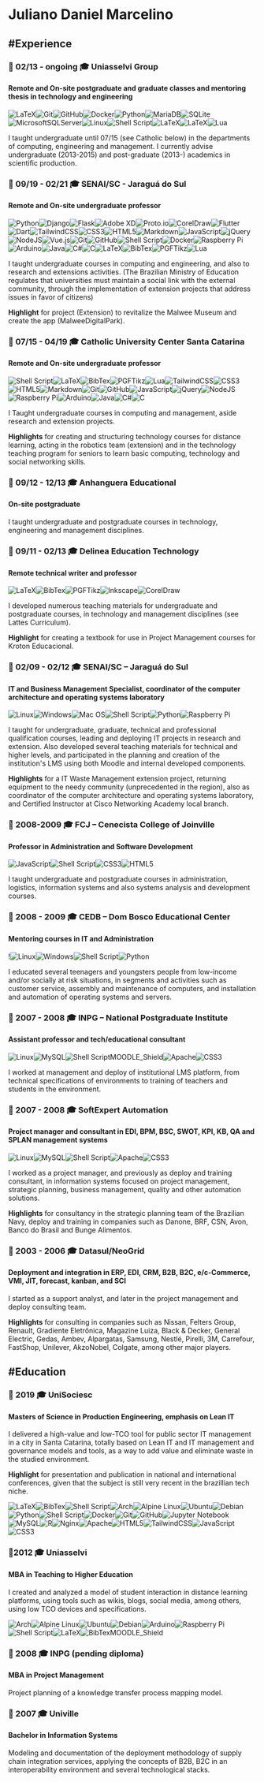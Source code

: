 # Juliano Daniel Marcelino

## **#Experience**

### :date: 02/13 - ongoing 🎓 Uniasselvi Group

#### Remote and On-site postgraduate and graduate classes and mentoring thesis in technology and engineering

![LaTeX](https://img.shields.io/badge/latex-%23008080.svg?style=plastic&logo=latex&logoColor=white)![Git](https://img.shields.io/badge/git-%23F05033.svg?style=plastic&logo=git&logoColor=white)![GitHub](https://img.shields.io/badge/github-%23121011.svg?style=plastic&logo=github&logoColor=white)![Docker](https://img.shields.io/badge/docker-%230db7ed.svg?style=plastic&logo=docker&logoColor=white)![Python](https://img.shields.io/badge/python-3670A0?style=plastic&logo=python&logoColor=ffdd54)![MariaDB](https://img.shields.io/badge/MariaDB-003545?style=plastic&logo=mariadb&logoColor=white)![SQLite](https://img.shields.io/badge/sqlite-%2307405e.svg?style=plastic&logo=sqlite&logoColor=white)![MicrosoftSQLServer](https://img.shields.io/badge/Microsoft%20SQL%20Sever-CC2927?style=plastic&logo=microsoft%20sql%20server&logoColor=white)![Linux](https://img.shields.io/badge/Linux-FCC624?style=plastic&logo=linux&logoColor=black)![Shell Script](https://img.shields.io/badge/shell_script-%23121011.svg?style=plastic&logo=gnu-bash&logoColor=white)![LaTeX](https://img.shields.io/badge/PGF%20\/%20Tikz-%23008080.svg?style=plastic&logo=latex&logoColor=white)![LaTeX](https://img.shields.io/badge/BibTex-%23008080.svg?style=plastic&logo=latex&logoColor=white)![Lua](https://img.shields.io/badge/luaTeX-%232C2D72.svg?style=plastic&logo=lua&logoColor=white)

I taught undergraduate until 07/15 (see Catholic below) in the departments of computing, engineering and management. I currently advise undergraduate (2013-2015) and post-graduate (2013-) academics in scientific production.

### :date: 09/19 - 02/21 🎓 SENAI/SC - Jaraguá do Sul

#### Remote and On-site undergraduate professor

![Python](https://img.shields.io/badge/python-3670A0?style=plastic&logo=python&logoColor=ffdd54)![Django](https://img.shields.io/badge/django-%23092E20.svg?style=plastic&logo=django&logoColor=white)![Flask](https://img.shields.io/badge/flask-%23000.svg?style=plastic&logo=flask&logoColor=white)![Adobe XD](https://img.shields.io/badge/Adobe%20XD-470137?style=plastic&logo=Adobe%20XD&logoColor=#FF61F6)![Proto.io](https://img.shields.io/badge/Proto.io-161637?style=plastic&logo=proto.io&logoColor=00e5ff)![CorelDraw](https://img.shields.io/badge/CorelDraw-lightgreen?style=plastic&logo=Inkscape&logoColor=orange)![Flutter](https://img.shields.io/badge/Flutter-%2302569B.svg?style=plastic&logo=Flutter&logoColor=white)![Dart](https://img.shields.io/badge/dart-%230175C2.svg?style=plastic&logo=dart&logoColor=white)![TailwindCSS](https://img.shields.io/badge/tailwindcss-%2338B2AC.svg?style=plastic&logo=tailwind-css&logoColor=white)![CSS3](https://img.shields.io/badge/css3-%231572B6.svg?style=plastic&logo=css3&logoColor=white)![HTML5](https://img.shields.io/badge/html5-%23E34F26.svg?style=plastic&logo=html5&logoColor=white)![Markdown](https://img.shields.io/badge/markdown-%23000000.svg?style=plastic&logo=markdown&logoColor=white)![JavaScript](https://img.shields.io/badge/javascript-%23323330.svg?style=plastic&logo=javascript&logoColor=%23F7DF1E)![jQuery](https://img.shields.io/badge/jquery-%230769AD.svg?style=plastic&logo=jquery&logoColor=white)![NodeJS](https://img.shields.io/badge/node.js-6DA55F?style=plastic&logo=node.js&logoColor=white)![Vue.js](https://img.shields.io/badge/vuejs-%2335495e.svg?style=plastic&logo=vuedotjs&logoColor=%234FC08D)![Git](https://img.shields.io/badge/git-%23F05033.svg?style=plastic&logo=git&logoColor=white)![GitHub](https://img.shields.io/badge/github-%23121011.svg?style=plastic&logo=github&logoColor=white)![Shell Script](https://img.shields.io/badge/shell_script-%23121011.svg?style=plastic&logo=gnu-bash&logoColor=white)![Docker](https://img.shields.io/badge/docker-%230db7ed.svg?style=plastic&logo=docker&logoColor=white)![Raspberry Pi](https://img.shields.io/badge/-RaspberryPi-C51A4A?style=plastic&logo=Raspberry-Pi)![Arduino](https://img.shields.io/badge/-Arduino-00979D?style=plastic&logo=Arduino&logoColor=white)![Java](https://img.shields.io/badge/java-%23ED8B00.svg?style=plastic&logo=java&logoColor=white)![C#](https://img.shields.io/badge/c%23-%23239120.svg?style=plastic&logo=c-sharp&logoColor=white)![C](https://img.shields.io/badge/c-%2300599C.svg?style=plastic&logo=c&logoColor=white)![LaTeX](https://img.shields.io/badge/latex-%23008080.svg?style=plastic&logo=latex&logoColor=white)![BibTex](https://img.shields.io/badge/BibTex-%23008080.svg?style=plastic&logo=latex&logoColor=white)![PGFTikz](https://img.shields.io/badge/PGF%20\/%20Tikz-%23008080.svg?style=plastic&logo=latex&logoColor=white)![Lua](https://img.shields.io/badge/luaTeX-%232C2D72.svg?style=plastic&logo=lua&logoColor=white)

I taught undergraduate courses in computing and engineering, and also to research and extensions activities. (The Brazilian Ministry of Education regulates that universities must maintain a social link with the external community, through the implementation of extension projects that address issues in favor of citizens)

**Highlight** for project (Extension) to revitalize the Malwee Museum and create the app (MalweeDigitalPark).

### :date: 07/15 - 04/19 🎓 Catholic University Center Santa Catarina

#### Remote and On-site undergraduate professor

![Shell Script](https://img.shields.io/badge/shell_script-%23121011.svg?style=plastic&logo=gnu-bash&logoColor=white)![LaTeX](https://img.shields.io/badge/latex-%23008080.svg?style=plastic&logo=latex&logoColor=white)![BibTex](https://img.shields.io/badge/BibTex-%23008080.svg?style=plastic&logo=latex&logoColor=white)![PGFTikz](https://img.shields.io/badge/PGF%20\/%20Tikz-%23008080.svg?style=plastic&logo=latex&logoColor=white)![Lua](https://img.shields.io/badge/luaTeX-%232C2D72.svg?style=plastic&logo=lua&logoColor=white)![TailwindCSS](https://img.shields.io/badge/tailwindcss-%2338B2AC.svg?style=plastic&logo=tailwind-css&logoColor=white)![CSS3](https://img.shields.io/badge/css3-%231572B6.svg?style=plastic&logo=css3&logoColor=white)![HTML5](https://img.shields.io/badge/html5-%23E34F26.svg?style=plastic&logo=html5&logoColor=white)![Markdown](https://img.shields.io/badge/markdown-%23000000.svg?style=plastic&logo=markdown&logoColor=white)![Git](https://img.shields.io/badge/git-%23F05033.svg?style=plastic&logo=git&logoColor=white)![GitHub](https://img.shields.io/badge/github-%23121011.svg?style=plastic&logo=github&logoColor=white)![JavaScript](https://img.shields.io/badge/javascript-%23323330.svg?style=plastic&logo=javascript&logoColor=%23F7DF1E)![jQuery](https://img.shields.io/badge/jquery-%230769AD.svg?style=plastic&logo=jquery&logoColor=white)![NodeJS](https://img.shields.io/badge/node.js-6DA55F?style=plastic&logo=node.js&logoColor=white)![Raspberry Pi](https://img.shields.io/badge/-RaspberryPi-C51A4A?style=plastic&logo=Raspberry-Pi)![Arduino](https://img.shields.io/badge/-Arduino-00979D?style=plastic&logo=Arduino&logoColor=white)![Java](https://img.shields.io/badge/java-%23ED8B00.svg?style=plastic&logo=java&logoColor=white)![C#](https://img.shields.io/badge/c%23-%23239120.svg?style=plastic&logo=c-sharp&logoColor=white)![C](https://img.shields.io/badge/c-%2300599C.svg?style=plastic&logo=c&logoColor=white)

I Taught undergraduate courses in computing and management, aside research and extension projects.

**Highlights** for creating and structuring technology courses for distance learning, acting in the robotics team (extension) and in the technology teaching program for seniors to learn basic computing, technology and social networking skills.

### :date: 09/12 - 12/13 🎓 Anhanguera Educational

#### On-site postgraduate

I taught undergraduate and postgraduate courses in technology, engineering and management disciplines.

### :date: 09/11 - 02/13 🎓 Delinea Education Technology

#### Remote technical writer and professor

![LaTeX](https://img.shields.io/badge/latex-%23008080.svg?style=plastic&logo=latex&logoColor=white)![BibTex](https://img.shields.io/badge/BibTex-%23008080.svg?style=plastic&logo=latex&logoColor=white)![PGFTikz](https://img.shields.io/badge/PGF%20\/%20Tikz-%23008080.svg?style=plastic&logo=latex&logoColor=white)![Inkscape](https://img.shields.io/badge/Inkscape-e0e0e0?style=plastic&logo=inkscape&logoColor=080A13)![CorelDraw](https://img.shields.io/badge/CorelDraw-lightgreen?style=plastic&logo=Inkscape&logoColor=orange)

I developed numerous teaching materials for undergraduate and postgraduate courses, in technology and management disciplines (see Lattes Curriculum).

**Highlight** for creating a textbook for use in Project Management courses for Kroton Educacional.

### :date: 02/09 - 02/12 🎓 SENAI/SC – Jaraguá do Sul

#### IT and Business Management Specialist, coordinator of the computer architecture and operating systems laboratory

![Linux](https://img.shields.io/badge/Linux-FCC624?style=plastic&logo=linux&logoColor=black)![Windows](https://img.shields.io/badge/Windows-0078D6?style=plastic&logo=windows&logoColor=white)![Mac OS](https://img.shields.io/badge/MacOS-000000?style=plastic&logo=macos&logoColor=F0F0F0)![Shell Script](https://img.shields.io/badge/shell_script-%23121011.svg?style=plastic&logo=gnu-bash&logoColor=white)![Python](https://img.shields.io/badge/python-3670A0?style=plastic&logo=python&logoColor=ffdd54)![Raspberry Pi](https://img.shields.io/badge/-RaspberryPi-C51A4A?style=plastic&logo=Raspberry-Pi)

I taught for undergraduate, graduate, technical and professional qualification courses, leading and deploying IT projects in research and extension. Also developed several teaching materials for technical and higher levels, and participated in the planning and creation of the institution's LMS using both Moodle and internal developed components.

**Highlights** for a IT Waste Management extension project, returning equipment to the needy community (unprecedented in the region), also as coordinator of the computer architecture and operating systems laboratory, and Certified Instructor at Cisco Networking Academy local branch.

### :date: 2008-2009 🎓 FCJ – Cenecista College of Joinville

#### Professor in Administration and Software Development

![JavaScript](https://img.shields.io/badge/javascript-%23323330.svg?style=plastic&logo=javascript&logoColor=%23F7DF1E)![Shell Script](https://img.shields.io/badge/shell_script-%23121011.svg?style=plastic&logo=gnu-bash&logoColor=white)![CSS3](https://img.shields.io/badge/css3-%231572B6.svg?style=plastic&logo=css3&logoColor=white)![HTML5](https://img.shields.io/badge/html5-%23E34F26.svg?style=plastic&logo=html5&logoColor=white)

I taught undergraduate and postgraduate courses in administration, logistics, information systems and also systems analysis and development courses.

### :date: 2008 - 2009 🎓 CEDB – Dom Bosco Educational Center

#### Mentoring courses in IT and Administration

!![Linux](https://img.shields.io/badge/Linux-FCC624?style=plastic&logo=linux&logoColor=black)![Windows](https://img.shields.io/badge/Windows-0078D6?style=plastic&logo=windows&logoColor=white)![Shell Script](https://img.shields.io/badge/shell_script-%23121011.svg?style=plastic&logo=gnu-bash&logoColor=white)![Python](https://img.shields.io/badge/python-3670A0?style=plastic&logo=python&logoColor=ffdd54)

I educated several teenagers and youngsters people from low-income and/or socially at risk situations, in segments and activities such as customer service, assembly and maintenance of computers, and installation and automation of operating systems and servers.

### :date: 2007 - 2008 🎓 INPG – National Postgraduate Institute

#### Assistant professor and tech/educational consultant

![Linux](https://img.shields.io/badge/Linux-FCC624?style=plastic&logo=linux&logoColor=black)![MySQL](https://img.shields.io/badge/mysql-%2300f.svg?style=plastic&logo=mysql&logoColor=white)![Shell Script](https://img.shields.io/badge/shell_script-%23121011.svg?style=plastic&logo=gnu-bash&logoColor=white)MOODLE_Shield![Apache](https://img.shields.io/badge/apache-%23D42029.svg?style=plastic&logo=apache&logoColor=white)![CSS3](https://img.shields.io/badge/css3-%231572B6.svg?style=plastic&logo=css3&logoColor=white)

I worked at management and deploy of institutional LMS platform, from technical specifications of environments to training of teachers and students in the environment.

### :date: 2007 - 2008 🎓 SoftExpert Automation

#### Project manager and consultant in EDI, BPM, BSC, SWOT, KPI, KB, QA and SPLAN management systems

![Linux](https://img.shields.io/badge/Linux-FCC624?style=plastic&logo=linux&logoColor=black)![MySQL](https://img.shields.io/badge/mysql-%2300f.svg?style=plastic&logo=mysql&logoColor=white)![Shell Script](https://img.shields.io/badge/shell_script-%23121011.svg?style=plastic&logo=gnu-bash&logoColor=white)![Apache](https://img.shields.io/badge/apache-%23D42029.svg?style=plastic&logo=apache&logoColor=white)![CSS3](https://img.shields.io/badge/css3-%231572B6.svg?style=plastic&logo=css3&logoColor=white)

I worked as a project manager, and previously as deploy and training consultant, in information systems focused on project management, strategic planning, business management, quality and other automation solutions.

**Highlights** for consultancy in the strategic planning team of the Brazilian Navy, deploy and training in companies such as Danone, BRF, CSN, Avon, Banco do Brasil and Bunge Alimentos.

### :date: 2003 - 2006 🎓 Datasul/NeoGrid

#### Deployment and integration in ERP, EDI, CRM, B2B, B2C, e/c-Commerce, VMI, JIT, forecast, kanban, and SCI

I started as a support analyst, and later in the project management and deploy consulting team.

**Highlights** for consulting in companies such as Nissan, Felters Group, Renault, Gradiente Eletrônica, Magazine Luiza, Black \& Decker, General Electric, Gedas, Ambev, Alpargatas, Samsung, Nestlé, Pirelli, 3M, Carrefour, FastShop, Unilever, AkzoNobel, Colgate, among other major players.

## **#Education**

### :date: 2019  🎓 UniSociesc

#### Masters of Science in Production Engineering, emphasis on Lean IT

I delivered a high-value and low-TCO tool for public sector IT management in a city in Santa Catarina, totally based on Lean IT and IT management and governance models and tools, as a way to add value and eliminate waste in the studied environment.

**Highlight** for presentation and publication in national and international conferences, given that the subject is still very recent in the brazillian tech niche.

![LaTeX](https://img.shields.io/badge/latex-%23008080.svg?style=plastic&logo=latex&logoColor=white)![BibTex](https://img.shields.io/badge/BibTex-%23008080.svg?style=plastic&logo=latex&logoColor=white)![Shell Script](https://img.shields.io/badge/shell_script-%23121011.svg?style=plastic&logo=gnu-bash&logoColor=white)![Arch](https://img.shields.io/badge/Arch%20Linux-1793D1?logo=arch-linux&logoColor=fff&style=plastic)![Alpine Linux](https://img.shields.io/badge/Alpine_Linux-%230D597F.svg?style=plastic&logo=alpine-linux&logoColor=white)![Ubuntu](https://img.shields.io/badge/Ubuntu-E95420?style=plastic&logo=ubuntu&logoColor=white)![Debian](https://img.shields.io/badge/Debian-D70A53?style=plastic&logo=debian&logoColor=white)![Python](https://img.shields.io/badge/python-3670A0?style=plastic&logo=python&logoColor=ffdd54)![Shell Script](https://img.shields.io/badge/shell_script-%23121011.svg?style=plastic&logo=gnu-bash&logoColor=white)![Docker](https://img.shields.io/badge/docker-%230db7ed.svg?style=plastic&logo=docker&logoColor=white)![Git](https://img.shields.io/badge/git-%23F05033.svg?style=plastic&logo=git&logoColor=white)![GitHub](https://img.shields.io/badge/github-%23121011.svg?style=plastic&logo=github&logoColor=white)![Jupyter Notebook](https://img.shields.io/badge/jupyter-%23FA0F00.svg?style=plastic&logo=jupyter&logoColor=white)![MySQL](https://img.shields.io/badge/mysql-%2300f.svg?style=plastic&logo=mysql&logoColor=white)![R](https://img.shields.io/badge/r-%23276DC3.svg?style=plastic&logo=r&logoColor=white)![Nginx](https://img.shields.io/badge/nginx-%23009639.svg?style=plastic&logo=nginx&logoColor=white)![Apache](https://img.shields.io/badge/apache-%23D42029.svg?style=plastic&logo=apache&logoColor=white)![HTML5](https://img.shields.io/badge/html5-%23E34F26.svg?style=plastic&logo=html5&logoColor=white)![TailwindCSS](https://img.shields.io/badge/tailwindcss-%2338B2AC.svg?style=plastic&logo=tailwind-css&logoColor=white)![JavaScript](https://img.shields.io/badge/javascript-%23323330.svg?style=plastic&logo=javascript&logoColor=%23F7DF1E)![CSS3](https://img.shields.io/badge/css3-%231572B6.svg?style=plastic&logo=css3&logoColor=white)

### :date:2012  🎓 Uniasselvi

#### MBA in Teaching to Higher Education

I created and analyzed a model of student interaction in distance learning platforms, using tools such as wikis, blogs, social media, among others, using low TCO devices and specifications.

![Arch](https://img.shields.io/badge/Arch%20Linux-1793D1?logo=arch-linux&logoColor=fff&style=plastic)![Alpine Linux](https://img.shields.io/badge/Alpine_Linux-%230D597F.svg?style=plastic&logo=alpine-linux&logoColor=white)![Ubuntu](https://img.shields.io/badge/Ubuntu-E95420?style=plastic&logo=ubuntu&logoColor=white)![Debian](https://img.shields.io/badge/Debian-D70A53?style=plastic&logo=debian&logoColor=white)![Arduino](https://img.shields.io/badge/-Arduino-00979D?style=plastic&logo=Arduino&logoColor=white)![Raspberry Pi](https://img.shields.io/badge/-RaspberryPi-C51A4A?style=plastic&logo=Raspberry-Pi)![Shell Script](https://img.shields.io/badge/shell_script-%23121011.svg?style=plastic&logo=gnu-bash&logoColor=white)![LaTeX](https://img.shields.io/badge/latex-%23008080.svg?style=plastic&logo=latex&logoColor=white)![BibTex](https://img.shields.io/badge/BibTex-%23008080.svg?style=plastic&logo=latex&logoColor=white)MOODLE_Shield

### :date: 2008  🎓 INPG (pending diploma)

#### MBA in Project Management

Project planning of a knowledge transfer process mapping model.

### :date: 2007  🎓 Univille

#### Bachelor in Information Systems

Modeling and documentation of the deployment methodology of supply chain integration services, applying the concepts of B2B, B2C in an interoperability environment and several technological stacks.
